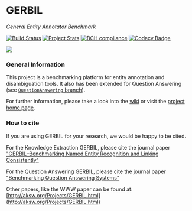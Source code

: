 GERBIL
========
<i>General Entity Annotator Benchmark</i>

[![Build Status](https://travis-ci.org/dice-group/gerbil.svg?branch=master)](https://travis-ci.org/dice-group/gerbil)
[![Project Stats](https://www.openhub.net/p/GERBIL-Benchmark/widgets/project_thin_badge.gif)](https://www.openhub.net/p/GERBIL-Benchmark)
[![BCH compliance](https://bettercodehub.com/edge/badge/AKSW/gerbil)](https://bettercodehub.com/)
[![Codacy Badge](https://api.codacy.com/project/badge/Grade/962549badbc74930ad83bf2707c44762)](https://www.codacy.com/app/dice-group/gerbil?utm_source=github.com&amp;utm_medium=referral&amp;utm_content=dice-group/gerbil&amp;utm_campaign=Badge_Grade)

<img style="height: auto; width: auto; max-width: 300px; max-height: 300px;" src="http://139.18.2.164/mroeder/gerbil/gerbil_logo.png">

### General Information

This project is a benchmarking platform for entity annotation and disambiguation tools. It also has been extended for Question Answering (see [`QuestionAnswering` branch](https://github.com/dice-group/gerbil/tree/QuestionAnswering)).

For further information, please take a look into the [wiki](https://github.com/AKSW/gerbil/wiki) or visit the [project home page](http://aksw.org/Projects/GERBIL.html).

### How to cite

If you are using GERBIL for your research, we would be happy to be cited.

For the Knowledge Extraction GERBIL, please cite the journal paper ["GERBIL–Benchmarking Named Entity Recognition and Linking Consistently"](https://dblp.uni-trier.de/rec/html/journals/semweb/RoderUN18)

For the Question Answering GERBIL, please cite the journal paper ["Benchmarking Question Answering Systems"](https://dblp.uni-trier.de/search?q=Benchmarking%20question%20answering%20systems)

Other papers, like the WWW paper can be found at: [http://aksw.org/Projects/GERBIL.html](http://aksw.org/Projects/GERBIL.html)